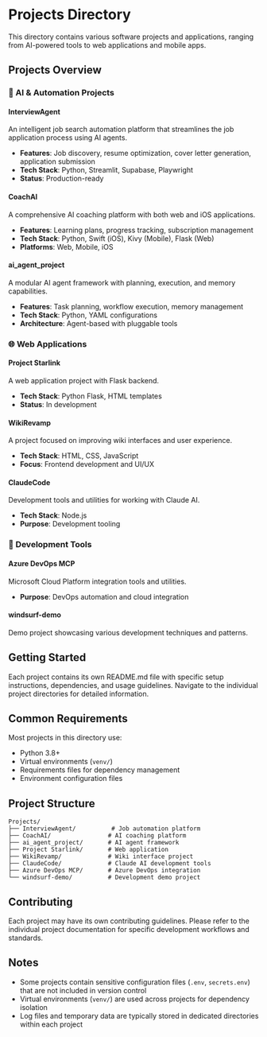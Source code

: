 # Projects Directory

This directory contains various software projects and applications, ranging from AI-powered tools to web applications and mobile apps.

## Projects Overview

### 🤖 AI & Automation Projects

#### **InterviewAgent**
An intelligent job search automation platform that streamlines the job application process using AI agents.
- **Features**: Job discovery, resume optimization, cover letter generation, application submission
- **Tech Stack**: Python, Streamlit, Supabase, Playwright
- **Status**: Production-ready

#### **CoachAI**
A comprehensive AI coaching platform with both web and iOS applications.
- **Features**: Learning plans, progress tracking, subscription management
- **Tech Stack**: Python, Swift (iOS), Kivy (Mobile), Flask (Web)
- **Platforms**: Web, Mobile, iOS

#### **ai_agent_project**
A modular AI agent framework with planning, execution, and memory capabilities.
- **Features**: Task planning, workflow execution, memory management
- **Tech Stack**: Python, YAML configurations
- **Architecture**: Agent-based with pluggable tools

### 🌐 Web Applications

#### **Project Starlink**
A web application project with Flask backend.
- **Tech Stack**: Python Flask, HTML templates
- **Status**: In development

#### **WikiRevamp**
A project focused on improving wiki interfaces and user experience.
- **Tech Stack**: HTML, CSS, JavaScript
- **Focus**: Frontend development and UI/UX

#### **ClaudeCode**
Development tools and utilities for working with Claude AI.
- **Tech Stack**: Node.js
- **Purpose**: Development tooling

### 📱 Development Tools

#### **Azure DevOps MCP**
Microsoft Cloud Platform integration tools and utilities.
- **Purpose**: DevOps automation and cloud integration

#### **windsurf-demo**
Demo project showcasing various development techniques and patterns.

## Getting Started

Each project contains its own README.md file with specific setup instructions, dependencies, and usage guidelines. Navigate to the individual project directories for detailed information.

## Common Requirements

Most projects in this directory use:
- Python 3.8+
- Virtual environments (`venv/`)
- Requirements files for dependency management
- Environment configuration files

## Project Structure

```
Projects/
├── InterviewAgent/          # Job automation platform
├── CoachAI/                # AI coaching platform
├── ai_agent_project/       # AI agent framework
├── Project Starlink/       # Web application
├── WikiRevamp/             # Wiki interface project
├── ClaudeCode/             # Claude AI development tools
├── Azure DevOps MCP/       # Azure DevOps integration
└── windsurf-demo/          # Development demo project
```

## Contributing

Each project may have its own contributing guidelines. Please refer to the individual project documentation for specific development workflows and standards.

## Notes

- Some projects contain sensitive configuration files (`.env`, `secrets.env`) that are not included in version control
- Virtual environments (`venv/`) are used across projects for dependency isolation
- Log files and temporary data are typically stored in dedicated directories within each project